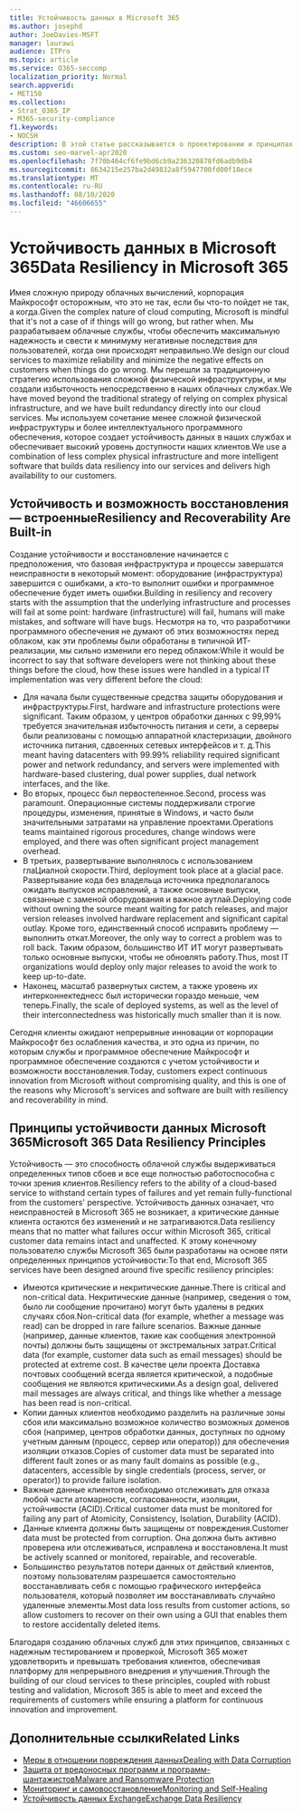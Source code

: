 ```yaml
---
title: Устойчивость данных в Microsoft 365
ms.author: josephd
author: JoeDavies-MSFT
manager: laurawi
audience: ITPro
ms.topic: article
ms.service: O365-seccomp
localization_priority: Normal
search.appverid:
- MET150
ms.collection:
- Strat_O365_IP
- M365-security-compliance
f1.keywords:
- NOCSH
description: В этой статье рассказывается о проектировании и принципах обеспечения устойчивости и восстановлению данных в Microsoft 365.
ms.custom: seo-marvel-apr2020
ms.openlocfilehash: 7f70b464cf6fe9bd6cb9a236320878fd6adb9db4
ms.sourcegitcommit: 8634215e257ba2d49832a8f5947700fd00f18ece
ms.translationtype: MT
ms.contentlocale: ru-RU
ms.lasthandoff: 08/10/2020
ms.locfileid: "46606655"
---
```

# <a name="data-resiliency-in-microsoft-365"></a><span data-ttu-id="a8aca-103">Устойчивость данных в Microsoft 365</span><span class="sxs-lookup"><span data-stu-id="a8aca-103">Data Resiliency in Microsoft 365</span></span>

<span data-ttu-id="a8aca-104">Имея сложную природу облачных вычислений, корпорация Майкрософт осторожным, что это не так, если бы что-то пойдет не так, а когда.</span><span class="sxs-lookup"><span data-stu-id="a8aca-104">Given the complex nature of cloud computing, Microsoft is mindful that it's not a case of if things will go wrong, but rather when.</span></span> <span data-ttu-id="a8aca-105">Мы разрабатываем облачные службы, чтобы обеспечить максимальную надежность и свести к минимуму негативные последствия для пользователей, когда они происходят неправильно.</span><span class="sxs-lookup"><span data-stu-id="a8aca-105">We design our cloud services to maximize reliability and minimize the negative effects on customers when things do go wrong.</span></span> <span data-ttu-id="a8aca-106">Мы перешли за традиционную стратегию использования сложной физической инфраструктуры, и мы создали избыточность непосредственно в наших облачных службах.</span><span class="sxs-lookup"><span data-stu-id="a8aca-106">We have moved beyond the traditional strategy of relying on complex physical infrastructure, and we have built redundancy directly into our cloud services.</span></span> <span data-ttu-id="a8aca-107">Мы используем сочетание менее сложной физической инфраструктуры и более интеллектуального программного обеспечения, которое создает устойчивость данных в наших службах и обеспечивает высокий уровень доступности наших клиентов.</span><span class="sxs-lookup"><span data-stu-id="a8aca-107">We use a combination of less complex physical infrastructure and more intelligent software that builds data resiliency into our services and delivers high availability to our customers.</span></span> 

## <a name="resiliency-and-recoverability-are-built-in"></a><span data-ttu-id="a8aca-108">Устойчивость и возможность восстановления — встроенные</span><span class="sxs-lookup"><span data-stu-id="a8aca-108">Resiliency and Recoverability Are Built-in</span></span> 

<span data-ttu-id="a8aca-109">Создание устойчивости и восстановление начинается с предположения, что базовая инфраструктура и процессы завершатся неисправности в некоторый момент: оборудование (инфраструктура) завершится с ошибками, а кто-то выполнит ошибки и программное обеспечение будет иметь ошибки.</span><span class="sxs-lookup"><span data-stu-id="a8aca-109">Building in resiliency and recovery starts with the assumption that the underlying infrastructure and processes will fail at some point: hardware (infrastructure) will fail, humans will make mistakes, and software will have bugs.</span></span> <span data-ttu-id="a8aca-110">Несмотря на то, что разработчики программного обеспечения не думают об этих возможностях перед облаком, как эти проблемы были обработаны в типичной ИТ-реализации, мы сильно изменили его перед облаком:</span><span class="sxs-lookup"><span data-stu-id="a8aca-110">While it would be incorrect to say that software developers were not thinking about these things before the cloud, how these issues were handled in a typical IT implementation was very different before the cloud:</span></span>

- <span data-ttu-id="a8aca-111">Для начала были существенные средства защиты оборудования и инфраструктуры.</span><span class="sxs-lookup"><span data-stu-id="a8aca-111">First, hardware and infrastructure protections were significant.</span></span> <span data-ttu-id="a8aca-112">Таким образом, у центров обработки данных с 99,99% требуется значительная избыточность питания и сети, а серверы были реализованы с помощью аппаратной кластеризации, двойного источника питания, сдвоенных сетевых интерфейсов и т. д.</span><span class="sxs-lookup"><span data-stu-id="a8aca-112">This meant having datacenters with 99.99% reliability required significant power and network redundancy, and servers were implemented with hardware-based clustering, dual power supplies, dual network interfaces, and the like.</span></span> 
- <span data-ttu-id="a8aca-113">Во вторых, процесс был первостепенное.</span><span class="sxs-lookup"><span data-stu-id="a8aca-113">Second, process was paramount.</span></span> <span data-ttu-id="a8aca-114">Операционные системы поддерживали строгие процедуры, изменения, принятые в Windows, и часто были значительными затратами на управление проектами.</span><span class="sxs-lookup"><span data-stu-id="a8aca-114">Operations teams maintained rigorous procedures, change windows were employed, and there was often significant project management overhead.</span></span> 
- <span data-ttu-id="a8aca-115">В третьих, развертывание выполнялось с использованием глаЦиалной скорости.</span><span class="sxs-lookup"><span data-stu-id="a8aca-115">Third, deployment took place at a glacial pace.</span></span> <span data-ttu-id="a8aca-116">Развертывание кода без владельца источника предполагалось ожидать выпусков исправлений, а также основные выпуски, связанные с заменой оборудования и важное аутлай.</span><span class="sxs-lookup"><span data-stu-id="a8aca-116">Deploying code without owning the source meant waiting for patch releases, and major version releases involved hardware replacement and significant capital outlay.</span></span> <span data-ttu-id="a8aca-117">Кроме того, единственный способ исправить проблему — выполнить откат.</span><span class="sxs-lookup"><span data-stu-id="a8aca-117">Moreover, the only way to correct a problem was to roll back.</span></span> <span data-ttu-id="a8aca-118">Таким образом, большинство ИТ ИТ могут развертывать только основные выпуски, чтобы не обновлять работу.</span><span class="sxs-lookup"><span data-stu-id="a8aca-118">Thus, most IT organizations would deploy only major releases to avoid the work to keep up-to-date.</span></span> 
- <span data-ttu-id="a8aca-119">Наконец, масштаб развернутых систем, а также уровень их интерконнектеднесс был исторически гораздо меньше, чем теперь.</span><span class="sxs-lookup"><span data-stu-id="a8aca-119">Finally, the scale of deployed systems, as well as the level of their interconnectedness was historically much smaller than it is now.</span></span> 

<span data-ttu-id="a8aca-120">Сегодня клиенты ожидают непрерывные инновации от корпорации Майкрософт без ослабления качества, и это одна из причин, по которым службы и программное обеспечение Майкрософт и программное обеспечение создаются с учетом устойчивости и возможности восстановления.</span><span class="sxs-lookup"><span data-stu-id="a8aca-120">Today, customers expect continuous innovation from Microsoft without compromising quality, and this is one of the reasons why Microsoft's services and software are built with resiliency and recoverability in mind.</span></span> 

## <a name="microsoft-365-data-resiliency-principles"></a><span data-ttu-id="a8aca-121">Принципы устойчивости данных Microsoft 365</span><span class="sxs-lookup"><span data-stu-id="a8aca-121">Microsoft 365 Data Resiliency Principles</span></span>

<span data-ttu-id="a8aca-122">Устойчивость — это способность облачной службы выдерживаться определенных типов сбоев и все еще полностью работоспособна с точки зрения клиентов.</span><span class="sxs-lookup"><span data-stu-id="a8aca-122">Resiliency refers to the ability of a cloud-based service to withstand certain types of failures and yet remain fully-functional from the customers' perspective.</span></span> <span data-ttu-id="a8aca-123">Устойчивость данных означает, что неисправностей в Microsoft 365 не возникает, а критические данные клиента остаются без изменений и не затрагиваются.</span><span class="sxs-lookup"><span data-stu-id="a8aca-123">Data resiliency means that no matter what failures occur within Microsoft 365, critical customer data remains intact and unaffected.</span></span> <span data-ttu-id="a8aca-124">К этому конечному пользователю службы Microsoft 365 были разработаны на основе пяти определенных принципов устойчивости:</span><span class="sxs-lookup"><span data-stu-id="a8aca-124">To that end, Microsoft 365 services have been designed around five specific resiliency principles:</span></span>

- <span data-ttu-id="a8aca-125">Имеются критические и некритические данные.</span><span class="sxs-lookup"><span data-stu-id="a8aca-125">There is critical and non-critical data.</span></span> <span data-ttu-id="a8aca-126">Некритические данные (например, сведения о том, было ли сообщение прочитано) могут быть удалены в редких случаях сбоя.</span><span class="sxs-lookup"><span data-stu-id="a8aca-126">Non-critical data (for example, whether a message was read) can be dropped in rare failure scenarios.</span></span> <span data-ttu-id="a8aca-127">Важные данные (например, данные клиентов, такие как сообщения электронной почты) должны быть защищены от экстремальных затрат.</span><span class="sxs-lookup"><span data-stu-id="a8aca-127">Critical data (for example, customer data such as email messages) should be protected at extreme cost.</span></span> <span data-ttu-id="a8aca-128">В качестве цели проекта Доставка почтовых сообщений всегда является критической, а подобные сообщения не являются критическими.</span><span class="sxs-lookup"><span data-stu-id="a8aca-128">As a design goal, delivered mail messages are always critical, and things like whether a message has been read is non-critical.</span></span> 
- <span data-ttu-id="a8aca-129">Копии данных клиентов необходимо разделить на различные зоны сбоя или максимально возможное количество возможных доменов сбоя (например, центров обработки данных, доступных по одному учетным данным (процесс, сервер или оператор)) для обеспечения изоляции отказов.</span><span class="sxs-lookup"><span data-stu-id="a8aca-129">Copies of customer data must be separated into different fault zones or as many fault domains as possible (e.g., datacenters, accessible by single credentials (process, server, or operator)) to provide failure isolation.</span></span> 
- <span data-ttu-id="a8aca-130">Важные данные клиентов необходимо отслеживать для отказа любой части атомарности, согласованности, изоляции, устойчивости (ACID).</span><span class="sxs-lookup"><span data-stu-id="a8aca-130">Critical customer data must be monitored for failing any part of Atomicity, Consistency, Isolation, Durability (ACID).</span></span> 
- <span data-ttu-id="a8aca-131">Данные клиента должны быть защищены от повреждения.</span><span class="sxs-lookup"><span data-stu-id="a8aca-131">Customer data must be protected from corruption.</span></span> <span data-ttu-id="a8aca-132">Она должна быть активно проверена или отслеживаться, исправлена и восстановлена.</span><span class="sxs-lookup"><span data-stu-id="a8aca-132">It must be actively scanned or monitored, repairable, and recoverable.</span></span> 
- <span data-ttu-id="a8aca-133">Большинство результатов потери данных от действий клиентов, поэтому пользователям разрешается самостоятельно восстанавливать себя с помощью графического интерфейса пользователя, который позволяет им восстанавливать случайно удаленные элементы.</span><span class="sxs-lookup"><span data-stu-id="a8aca-133">Most data loss results from customer actions, so allow customers to recover on their own using a GUI that enables them to restore accidentally deleted items.</span></span> 
 
<span data-ttu-id="a8aca-134">Благодаря созданию облачных служб для этих принципов, связанных с надежным тестированием и проверкой, Microsoft 365 может удовлетворить и превышать требования клиентов, обеспечивая платформу для непрерывного внедрения и улучшения.</span><span class="sxs-lookup"><span data-stu-id="a8aca-134">Through the building of our cloud services to these principles, coupled with robust testing and validation, Microsoft 365 is able to meet and exceed the requirements of customers while ensuring a platform for continuous innovation and improvement.</span></span> 

## <a name="related-links"></a><span data-ttu-id="a8aca-135">Дополнительные ссылки</span><span class="sxs-lookup"><span data-stu-id="a8aca-135">Related Links</span></span>

- [<span data-ttu-id="a8aca-136">Меры в отношении повреждения данных</span><span class="sxs-lookup"><span data-stu-id="a8aca-136">Dealing with Data Corruption</span></span>](office-365-dealing-with-data-corruption.md)
- [<span data-ttu-id="a8aca-137">Защита от вредоносных программ и программ-шантажистов</span><span class="sxs-lookup"><span data-stu-id="a8aca-137">Malware and Ransomware Protection</span></span>](office-365-malware-and-ransomware-protection.md)
- [<span data-ttu-id="a8aca-138">Мониторинг и самовосстановление</span><span class="sxs-lookup"><span data-stu-id="a8aca-138">Monitoring and Self-Healing</span></span>](office-365-monitoring-and-self-healing.md)
- [<span data-ttu-id="a8aca-139">Устойчивость данных Exchange</span><span class="sxs-lookup"><span data-stu-id="a8aca-139">Exchange Data Resiliency</span></span>](office-365-exchange-data-resiliency.md)
